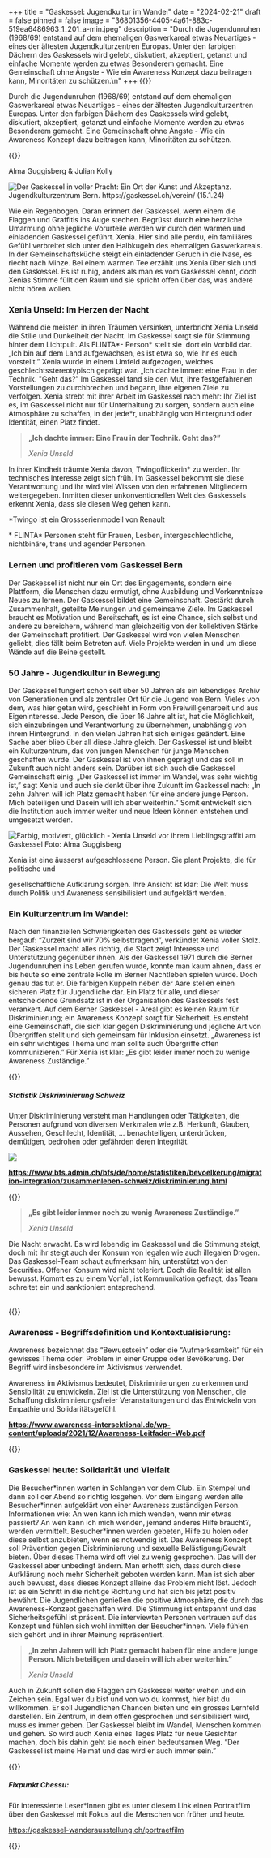 +++
title = "Gaskessel: Jugendkultur im Wandel"
date = "2024-02-21"
draft = false
pinned = false
image = "36801356-4405-4a61-883c-519ea6486963_1_201_a-min.jpeg"
description = "Durch die Jugendunruhen (1968/69) entstand auf dem ehemaligen Gaswerkareal etwas Neuartiges - eines der ältesten Jugendkulturzentren Europas. Unter den farbigen Dächern des Gaskessels wird gelebt, diskutiert, akzeptiert, getanzt und einfache Momente werden zu etwas Besonderem gemacht. Eine Gemeinschaft ohne Ängste - Wie ein Awareness Konzept dazu beitragen kann, Minoritäten zu schützen.\n"
+++
{{<lead>}}

Durch die Jugendunruhen (1968/69) entstand auf dem ehemaligen Gaswerkareal etwas Neuartiges - eines der ältesten Jugendkulturzentren Europas. Unter den farbigen Dächern des Gaskessels wird gelebt, diskutiert, akzeptiert, getanzt und einfache Momente werden zu etwas Besonderem gemacht. Eine Gemeinschaft ohne Ängste - Wie ein Awareness Konzept dazu beitragen kann, Minoritäten zu schützen.

{{</lead>}}

Alma Guggisberg & Julian Kolly

![Der Gaskessel in voller Pracht: Ein Ort der Kunst und Akzeptanz. Jugendkulturzentrum Bern. https://gaskessel.ch/verein/ (15.1.24)](36801356-4405-4a61-883c-519ea6486963_1_201_a-min.jpeg)

Wie ein Regenbogen. Daran erinnert der Gaskessel, wenn einem die Flaggen und Graffitis ins Auge stechen. Begrüsst durch eine herzliche Umarmung ohne jegliche Vorurteile werden wir durch den warmen und einladenden Gaskessel geführt. Xenia. Hier sind alle perdu, ein familiäres Gefühl verbreitet sich unter den Halbkugeln des ehemaligen Gaswerkareals. In der Gemeinschaftsküche steigt ein einladender Geruch in die Nase, es riecht nach Minze. Bei einem warmen Tee erzählt uns Xenia über sich und den Gaskessel. Es ist ruhig, anders als man es vom Gaskessel kennt, doch Xenias Stimme füllt den Raum und sie spricht offen über das, was andere nicht hören wollen. 

### Xenia Unseld: Im Herzen der Nacht

Während die meisten in ihren Träumen versinken, unterbricht Xenia Unseld die Stille und Dunkelheit der Nacht. Im Gaskessel sorgt sie für Stimmung hinter dem Lichtpult. Als FLINTA\*- Person\* stellt sie  dort ein Vorbild dar. „Ich bin auf dem Land aufgewachsen, es ist etwa so, wie ihr es euch vorstellt.” Xenia wurde in einem Umfeld aufgezogen, welches geschlechtsstereotypisch geprägt war. „Ich dachte immer: eine Frau in der Technik. "Geht das?” Im Gaskessel fand sie den Mut, ihre festgefahrenen Vorstellungen zu durchbrechen und begann, ihre eigenen Ziele zu verfolgen. Xenia strebt mit ihrer Arbeit im Gaskessel nach mehr: Ihr Ziel ist es, im Gaskessel nicht nur für Unterhaltung zu sorgen, sondern auch eine Atmosphäre zu schaffen, in der jede*r, unabhängig von Hintergrund oder Identität, einen Platz findet.

> **„Ich dachte immer: Eine Frau in der Technik. Geht das?”**
>
> *Xenia Unseld*

In ihrer Kindheit träumte Xenia davon, Twingoflickerin* zu werden. Ihr technisches Interesse zeigt sich früh. Im Gaskessel bekommt sie diese Verantwortung und ihr wird viel Wissen von den erfahrenen Mitgliedern weitergegeben. Inmitten dieser unkonventionellen Welt des Gaskessels erkennt Xenia, dass sie diesen Weg gehen kann.

\*Twingo ist ein Grossserienmodell von Renault

\* FLINTA\* Personen steht für Frauen, Lesben, intergeschlechtliche, nichtbinäre, trans und agender Personen.

### Lernen und profitieren vom Gaskessel Bern

Der Gaskessel ist nicht nur ein Ort des Engagements, sondern eine Plattform, die Menschen dazu ermutigt, ohne Ausbildung und Vorkenntnisse Neues zu lernen. Der Gaskessel bildet eine Gemeinschaft. Gestärkt durch Zusammenhalt, geteilte Meinungen und gemeinsame Ziele. Im Gaskessel braucht es Motivation und Bereitschaft, es ist eine Chance, sich selbst und andere zu bereichern, während man gleichzeitig von der kollektiven Stärke der Gemeinschaft profitiert. Der Gaskessel wird von vielen Menschen geliebt, dies fällt beim Betreten auf. Viele Projekte werden in und um diese Wände auf die Beine gestellt.

### 50 Jahre - Jugendkultur in Bewegung

Der Gaskessel fungiert schon seit über 50 Jahren als ein lebendiges Archiv von Generationen und als zentraler Ort für die Jugend von Bern. Vieles von dem, was hier getan wird, geschieht in Form von Freiwilligenarbeit und aus Eigeninteresse. Jede Person, die über 16 Jahre alt ist, hat die Möglichkeit, sich einzubringen und Verantwortung zu übernehmen, unabhängig von ihrem Hintergrund. In den vielen Jahren hat sich einiges geändert. Eine Sache aber blieb über all diese Jahre gleich. Der Gaskessel ist und bleibt ein Kulturzentrum, das von jungen Menschen für junge Menschen geschaffen wurde. Der Gaskessel ist von ihnen geprägt und das soll in Zukunft auch nicht anders sein. Darüber ist sich auch die Gaskessel Gemeinschaft einig. „Der Gaskessel ist immer im Wandel, was sehr wichtig ist,” sagt Xenia und auch sie denkt über ihre Zukunft im Gaskessel nach: „In zehn Jahren will ich Platz gemacht haben für eine andere junge Person. Mich beteiligen und Dasein will ich aber weiterhin.” Somit entwickelt sich die Institution auch immer weiter und neue Ideen können entstehen und umgesetzt werden.   

![Farbig, motiviert, glücklich - Xenia Unseld vor ihrem Lieblingsgraffiti am Gaskessel Foto: Alma Guggisberg](img_2751-min.jpg)

Xenia ist eine äusserst aufgeschlossene Person. Sie plant Projekte, die für politische und 

gesellschaftliche Aufklärung sorgen. Ihre Ansicht ist klar: Die Welt muss durch Politik und Awareness sensibilisiert und aufgeklärt werden.

### Ein Kulturzentrum im Wandel:

Nach den finanziellen Schwierigkeiten des Gaskessels geht es wieder bergauf: “Zurzeit sind wir 70% selbsttragend”, verkündet Xenia voller Stolz. Der Gaskessel macht alles richtig, die Stadt zeigt Interesse und Unterstützung gegenüber ihnen. Als der Gaskessel 1971 durch die Berner Jugendunruhen ins Leben gerufen wurde, konnte man kaum ahnen, dass er bis heute so eine zentrale Rolle im Berner Nachtleben spielen würde. Doch genau das tut er. Die farbigen Kuppeln neben der Aare stellen einen sicheren Platz für Jugendliche dar. Ein Platz für alle, und dieser entscheidende Grundsatz ist in der Organisation des Gaskessels fest verankert. Auf dem Berner Gaskessel - Areal gibt es keinen Raum für Diskriminierung; ein Awareness Konzept sorgt für Sicherheit. Es ensteht eine Gemeinschaft, die sich klar gegen Diskriminierung und jegliche Art von Übergriffen stellt und sich gemeinsam für Inklusion einsetzt. „Awareness ist ein sehr wichtiges Thema und man sollte auch Übergriffe offen kommunizieren.” Für Xenia ist klar: „Es gibt leider immer noch zu wenige Awareness Zuständige.”

{{<box>}}

##### Statistik Diskriminierung Schweiz

Unter Diskriminierung versteht man Handlungen oder Tätigkeiten, die Personen aufgrund von diversen Merkmalen wie z.B. Herkunft, Glauben, Aussehen, Geschlecht, Identität, … benachteiligen, unterdrücken, demütigen, bedrohen oder gefährden deren Integrität.

![](gr-d-01.05.08.06.01-su.png)

**<https://www.bfs.admin.ch/bfs/de/home/statistiken/bevoelkerung/migration-integration/zusammenleben-schweiz/diskriminierung.html>**

{{</box>}}

> **„Es gibt leider immer noch zu wenig Awareness Zuständige.”**
>
> *Xenia Unseld*

Die Nacht erwacht. Es wird lebendig im Gaskessel und die Stimmung steigt, doch mit ihr steigt auch der Konsum von legalen wie auch illegalen Drogen. Das Gaskessel-Team schaut aufmerksam hin, unterstützt von den Securities. Offener Konsum wird nicht toleriert. Doch die Realität ist allen bewusst. Kommt es zu einem Vorfall, ist Kommunikation gefragt, das Team schreitet ein und sanktioniert entsprechend. 

\
{{<box>}}

### Awareness - Begriffsdefinition und Kontextualisierung:

Awareness bezeichnet das “Bewusstsein” oder die “Aufmerksamkeit” für ein gewisses Thema oder  Problem in einer Gruppe oder Bevölkerung. Der Begriff wird insbesondere im Aktivismus verwendet. 

Awareness im Aktivismus bedeutet, Diskriminierungen zu erkennen und Sensibilität zu entwickeln. Ziel ist die Unterstützung von Menschen, die Schaffung diskriminierungsfreier Veranstaltungen und das Entwickeln von Empathie und Solidaritätsgefühl. 

**<https://www.awareness-intersektional.de/wp-content/uploads/2021/12/Awareness-Leitfaden-Web.pdf>**

{{</box>}}

### Gaskessel heute: Solidarität und Vielfalt

Die Besucher\*innen warten in Schlangen vor dem Club. Ein Stempel und dann soll der Abend so richtig losgehen. Vor dem Eingang werden alle Besucher\*innen aufgeklärt von einer Awareness zuständigen Person. Informationen wie: An wen kann ich mich wenden, wenn mir etwas passiert? An wen kann ich mich wenden, jemand anderes Hilfe braucht?, werden vermittelt. Besucher\*innen werden gebeten, Hilfe zu holen oder diese selbst anzubieten, wenn es notwendig ist. Das Awareness Konzept soll Prävention gegen Diskriminierung und sexuelle Belästigung/Gewalt bieten. Über dieses Thema wird oft viel zu wenig gesprochen. Das will der Gaskessel aber unbedingt ändern. Man erhofft sich, dass durch diese Aufklärung noch mehr Sicherheit geboten werden kann. Man ist sich aber auch bewusst, dass dieses Konzept alleine das Problem nicht löst. Jedoch ist es ein Schritt in die richtige Richtung und hat sich bis jetzt positiv bewährt. Die Jugendlichen genießen die positive Atmosphäre, die durch das Awareness-Konzept geschaffen wird. Die Stimmung ist entspannt und das Sicherheitsgefühl ist präsent. Die interviewten Personen vertrauen auf das Konzept und fühlen sich wohl inmitten der Besucher\*innen. Viele fühlen sich gehört und in ihrer Meinung repräsentiert.

> **„In zehn Jahren will ich Platz gemacht haben für eine andere junge Person. Mich beteiligen und dasein will ich aber weiterhin.”** 
>
> *Xenia Unseld*

Auch in Zukunft sollen die Flaggen am Gaskessel weiter wehen und ein Zeichen sein. Egal wer du bist und von wo du kommst, hier bist du willkommen. Er soll Jugendlichen Chancen bieten und ein grosses Lernfeld darstellen. Ein Zentrum, in dem offen gesprochen und sensibilisiert wird, muss es immer geben. Der Gaskessel bleibt im Wandel, Menschen kommen und gehen. So wird auch Xenia eines Tages Platz für neue Gesichter machen, doch bis dahin geht sie noch einen bedeutsamen Weg. “Der Gaskessel ist meine Heimat und das wird er auch immer sein.”

{{<box>}}

##### Fixpunkt Chessu:

Für interessierte Leser*Innen gibt es unter diesem Link einen Portraitfilm über den Gaskessel mit Fokus auf die Menschen von früher und heute.

<https://gaskessel-wanderausstellung.ch/portraetfilm>

{{</box>}}